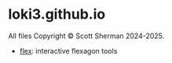 # loki3.github.io

All files Copyright © Scott Sherman 2024-2025.

* [flex](flex): interactive flexagon tools
